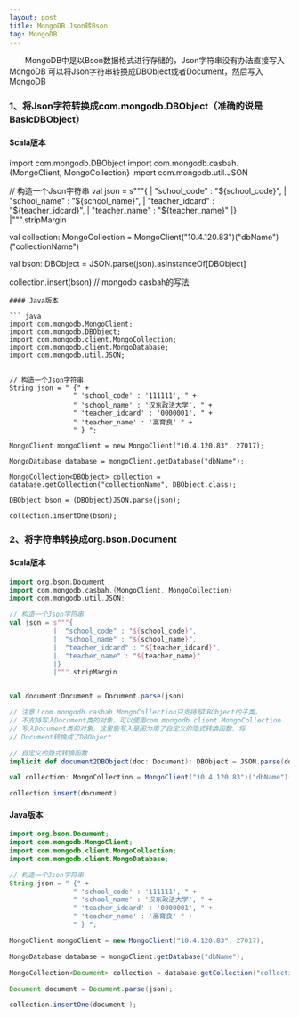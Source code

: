 ```yaml
---
layout: post
title: MongoDB Json转Bson
tag: MongoDB
---
```


　　MongoDB中是以Bson数据格式进行存储的，Json字符串没有办法直接写入MongoDB 可以将Json字符串转换成DBObject或者Document，然后写入MongoDB

### 1、将Json字符转换成com.mongodb.DBObject（准确的说是BasicDBObject）


#### Scala版本

import com.mongodb.DBObject
import com.mongodb.casbah.{MongoClient, MongoCollection}
import com.mongodb.util.JSON

// 构造一个Json字符串
val json = s"""{
           |  "school_code" : "${school_code}",
           |  "school_name" : "${school_name}",
           |  "teacher_idcard" : "${teacher_idcard}",
           |  "teacher_name" : "${teacher_name}"
           |}
           |""".stripMargin

val collection: MongoCollection = MongoClient("10.4.120.83")("dbName")("collectionName")
           
val bson: DBObject = JSON.parse(json).asInstanceOf[DBObject]

collection.insert(bson) // mongodb casbah的写法
```
#### Java版本

``` java
import com.mongodb.MongoClient;
import com.mongodb.DBObject;
import com.mongodb.client.MongoCollection;
import com.mongodb.client.MongoDatabase;
import com.mongodb.util.JSON;


// 构造一个Json字符串
String json = " {" +
                " 'school_code' : '111111', " +
                " 'school_name' : '汉东政法大学', " +
                " 'teacher_idcard' : '0000001', " +
                " 'teacher_name' : '高育良' " +
                " } ";
                
MongoClient mongoClient = new MongoClient("10.4.120.83", 27017);

MongoDatabase database = mongoClient.getDatabase("dbName");

MongoCollection<DBObject> collection = database.getCollection("collectionName", DBObject.class);    
	       
DBObject bson = (DBObject)JSON.parse(json);

collection.insertOne(bson);
```
### 2、将字符串转换成org.bson.Document
#### Scala版本

``` scala
import org.bson.Document
import com.mongodb.casbah.{MongoClient, MongoCollection}
import com.mongodb.util.JSON;

// 构造一个Json字符串
val json = s"""{
           |  "school_code" : "${school_code}",
           |  "school_name" : "${school_name}",
           |  "teacher_idcard" : "${teacher_idcard}",
           |  "teacher_name" : "${teacher_name}"
           |}
           |""".stripMargin


val document:Document = Document.parse(json)

// 注意！com.mongodb.casbah.MongoCollection只支持写DBObject的子类，
// 不支持写入Document类的对象，可以使用com.mongodb.client.MongoCollection
// 写入Document类的对象，这里能写入是因为用了自定义的隐式转换函数，将
// Document转换成了DBObject

// 自定义的隐式转换函数
implicit def document2DBObject(doc: Document): DBObject = JSON.parse(doc.toJson).asInstanceOf[DBObject]

val collection: MongoCollection = MongoClient("10.4.120.83")("dbName")("collectionName")

collection.insert(document)
```
#### Java版本

``` java
import org.bson.Document;
import com.mongodb.MongoClient;
import com.mongodb.client.MongoCollection;
import com.mongodb.client.MongoDatabase;

// 构造一个Json字符串
String json = " {" +
                " 'school_code' : '111111', " +
                " 'school_name' : '汉东政法大学', " +
                " 'teacher_idcard' : '0000001', " +
                " 'teacher_name' : '高育良' " +
                " } ";

MongoClient mongoClient = new MongoClient("10.4.120.83", 27017);

MongoDatabase database = mongoClient.getDatabase("dbName");

MongoCollection<Document> collection = database.getCollection("collectionName");  

Document document = Document.parse(json);

collection.insertOne(document );
```
